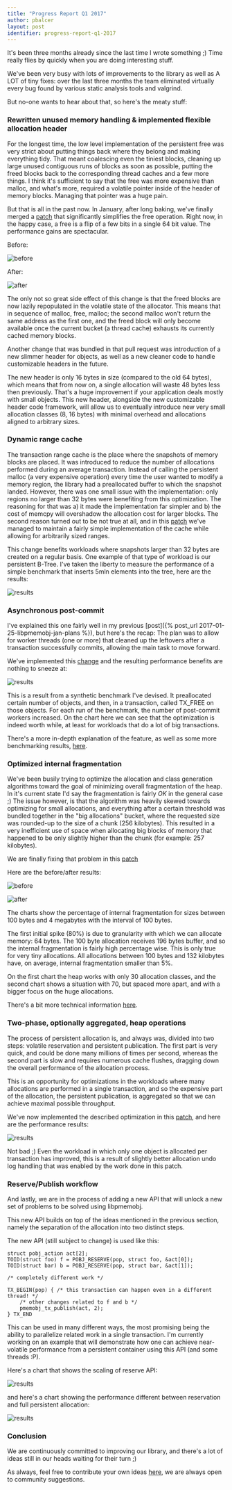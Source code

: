 ```yaml
---
title: "Progress Report Q1 2017"
author: pbalcer
layout: post
identifier: progress-report-q1-2017
---
```


It's been three months already since the last time I wrote something ;) Time
really flies by quickly when you are doing interesting stuff.

We've been very busy with lots of improvements to the library as well as A LOT
of tiny fixes: over the last three months the team eliminated virtually every
bug found by various static analysis tools and valgrind.

But no-one wants to hear about that, so here's the meaty stuff:

### Rewritten unused memory handling & implemented flexible allocation header

For the longest time, the low level implementation of the persistent free was
very strict about putting things back where they belong and making everything
tidy. That meant coalescing even the tiniest blocks, cleaning up large unused
contiguous runs of blocks as soon as possible, putting the freed blocks back to the
corresponding thread caches and a few more things. I think it's sufficient to
say that the free was more expensive than malloc, and what's more, required
a volatile pointer inside of the header of memory blocks. Managing that pointer
was a huge pain.

But that is all in the past now. In January, after long baking, we've finally merged
a [patch](https://github.com/pmem/nvml/pull/1366) that significantly simplifies
the free operation. Right now, in the happy case, a free is a flip of a few bits
in a single 64 bit value. The performance gains are spectacular.

Before:

![before](https://cloud.githubusercontent.com/assets/8775610/20184290/7673f3f2-a768-11e6-85f2-791894d11269.png)

After:

![after](https://cloud.githubusercontent.com/assets/8775610/20183720/953c5830-a766-11e6-9a52-cbff64e77025.png)

The only not so great side effect of this change is that the freed blocks are
now lazily repopulated in the volatile state of the allocator. This means that
in sequence of malloc, free, malloc; the second malloc won't return the same
address as the first one, and the freed block will only become available once
the current bucket (a thread cache) exhausts its currently cached memory blocks.


Another change that was bundled in that pull request was introduction of a new
slimmer header for objects, as well as a new cleaner code to handle customizable
headers in the future.

The new header is only 16 bytes in size (compared to the old 64 bytes), which
means that from now on, a single allocation will waste 48 bytes less then
previously. That's a huge improvement if your application deals mostly with
small objects. This new header, alongside the new customizable header code
framework, will allow us to eventually introduce new very small allocation
classes (8, 16 bytes) with minimal overhead and allocations aligned to
arbitrary sizes.

### Dynamic range cache

The transaction range cache is the place where the snapshots of memory blocks
are placed. It was introduced to reduce the number of allocations performed
during an average transaction. Instead of calling the persistent malloc
(a very expensive operation) every time the user wanted to modify a memory
region, the library had a preallocated buffer to which the snapshot landed.
However, there was one small issue with the
implementation: only regions no larger than 32 bytes were benefiting from
this optimization. The reasoning for that was a) it made the implementation
far simpler and b) the cost of memcpy will overshadow the allocation cost for
larger blocks. The second reason turned out to be not true at all, and in this
[patch](https://github.com/pmem/nvml/pull/1533) we've managed to maintain a
fairly simple implementation of the cache while allowing for arbitrarily sized
ranges.

This change benefits workloads where snapshots larger than 32 bytes are created
on a regular basis. One example of that type of workload is our persistent B-Tree.
I've taken the liberty to measure the performance of a simple benchmark that
inserts 5mln elements into the tree, here are the results:

![results](https://cloud.githubusercontent.com/assets/8775610/24509180/01e75206-1566-11e7-8179-aa83601f63b2.png)

### Asynchronous post-commit

I've explained this one fairly well in my previous [post]({% post_url 2017-01-25-libpmemobj-jan-plans %}),
but here's the recap: The plan was to allow for worker threads (one or more)
that cleaned up the leftovers after a transaction successfully commits, allowing
the main task to move forward.

We've implemented this [change](https://github.com/pmem/nvml/pull/1671) and the
resulting performance benefits are nothing to sneeze at:

![results](https://cloud.githubusercontent.com/assets/8775610/24497173/daf67a76-153a-11e7-8e95-e185fdf0e118.png)

This is a result from a synthetic benchmark I've devised. It preallocated
certain number of objects, and then, in a transaction, called TX_FREE on those
objects. For each run of the benchmark, the number of post-commit workers
increased. On the chart here we can see that the optimization is indeed worth
while, at least for workloads that do a lot of big transactions.

There's a more in-depth explanation of the feature, as well as some more
benchmarking results, [here](https://github.com/pmem/issues/issues/381).

### Optimized internal fragmentation

We've been busily trying to optimize the allocation and class generation
algorithms toward the goal of minimizing overall fragmentation of the heap.
In it's current state I'd say the fragmentation is fairly *OK* in the general case ;)
The issue however, is that the algorithm was heavily skewed towards optimizing for
small allocations, and everything after a certain threshold was bundled
together in the "big allocations" bucket, where the requested size was rounded-up
to the size of a chunk (256 kilobytes). This resulted in a very inefficient
use of space when allocating big blocks of memory that happened to be only
slightly higher than the chunk (for example: 257 kilobytes).

We are finally fixing that problem in this [patch](https://github.com/pmem/nvml/pull/1629)

Here are the before/after results:

![before](https://cloud.githubusercontent.com/assets/8775610/24499995/03403414-1544-11e7-9404-093c882ec2c3.png)

![after](https://cloud.githubusercontent.com/assets/8775610/24500320/328bf392-1545-11e7-8ab3-c551c10c72b7.png)

The charts show the percentage of internal fragmentation for sizes between
100 bytes and 4 megabytes with the interval of 100 bytes.

The first initial spike (80%) is due to granularity with which we can allocate
memory: 64 bytes.
The 100 byte allocation receives 196 bytes buffer, and so the internal fragmentation
is fairly high percentage wise. This is only true for very tiny allocations.
All allocations between 100 bytes and 132 kilobytes have, on average,
internal fragmentation smaller than 5%.

On the first chart the heap works with only 30 allocation classes, and the second
chart shows a situation with 70, but spaced more apart, and with a bigger focus on
the huge allocations.

There's a bit more technical information [here](https://github.com/pmem/issues/issues/377).

### Two-phase, optionally aggregated, heap operations

The process of persistent allocation is, and always was, divided into two steps:
volatile reservation and persistent publication.
The first part is very quick, and could be done many millions of times per second,
whereas the second part is slow and requires numerous cache flushes, dragging
down the overall performance of the allocation process.

This is an opportunity for optimizations in the workloads where many allocations
are performed in a single transaction, and so the expensive part of the allocation,
the persistent publication, is aggregated so that we can achieve maximal possible
throughput.

We've now implemented the described optimization in this [patch](https://github.com/pmem/nvml/pull/1711),
and here are the performance results:

![results](https://cloud.githubusercontent.com/assets/8775610/23549544/065fd7ae-000d-11e7-8eea-9906196d4f46.png)

Not bad ;) Even the workload in which only one object is allocated per
transaction has improved, this is a result of slightly better allocation undo log
handling that was enabled by the work done in this patch.

### Reserve/Publish workflow

And lastly, we are in the process of adding a new API that will unlock a new
set of problems to be solved using libpmemobj.

This new API builds on top of the ideas mentioned in the previous section, namely
the separation of the allocation into two distinct steps.

The new API (still subject to change) is used like this:
```
struct pobj_action act[2];
TOID(struct foo) f = POBJ_RESERVE(pop, struct foo, &act[0]);
TOID(struct bar) b = POBJ_RESERVE(pop, struct bar, &act[1]);

/* completely different work */

TX_BEGIN(pop) { /* this transaction can happen even in a different thread! */
	/* other changes related to f and b */
	pmemobj_tx_publish(act, 2);
} TX_END

```

This can be used in many different ways, the most promising being
the ability to parallelize related work in a single transaction. I'm currently
working on an example that will demonstrate how one can achieve near-volatile
performance from a persistent container using this API (and some threads :P).

Here's a chart that shows the scaling of reserve API:

![results](https://cloud.githubusercontent.com/assets/8775610/23852782/c421f342-07e9-11e7-8b26-b6ae53bf4342.png)

and here's a chart showing the performance different between reservation and
full persistent allocation:

![results](https://cloud.githubusercontent.com/assets/8775610/23792560/c06bfd7e-0587-11e7-900d-25023694bd28.png)

### Conclusion

We are continuously committed to improving our library, and there's a lot of ideas
still in our heads waiting for their turn ;)

As always, feel free to contribute your own ideas [here](https://github.com/pmem/issues/issues?q=is%3Aopen+is%3Aissue+label%3A%22Type%3A+Feature%22),
we are always open to community suggestions.
